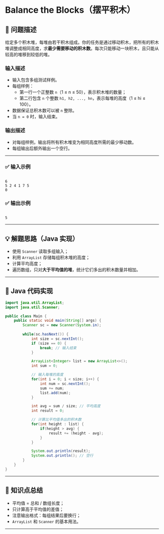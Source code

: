 # Balance the Blocks（摆平积木）

## 🧩 问题描述

给定多个积木堆，每堆由若干积木组成。你的任务是通过移动积木，把所有的积木堆调整成相同高度，求**最少需要移动的积木数**。每次只能移动一块积木，且只能从较高的堆移到较低的堆。

### 输入描述

- 输入包含多组测试样例。
- 每组样例：
  - 第一行一个正整数 `n`（1 ≤ n ≤ 50），表示积木堆的数量；
  - 第二行包含 `n` 个整数 `h1, h2, ..., hn`，表示每堆的高度（1 ≤ hi ≤ 100）。
- 数据保证总积木数可以被 `n` 整除。
- 当 `n = 0` 时，输入结束。

### 输出描述

- 对每组样例，输出将所有积木堆变为相同高度所需的最少移动数。
- 每组输出后额外输出一个空行。

---

### ✅ 输入示例
```

6
5 2 4 1 7 5
0

```

### ✅ 输出示例
```

5

````

---

## 💡 解题思路（Java 实现）

- 使用 `Scanner` 读取多组输入；
- 利用 `ArrayList` 存储每组积木堆的高度；
- 计算平均高度；
- 遍历数组，只对**大于平均值的堆**，统计它们多出的积木数量并相加。

---

## 🧠 Java 代码实现

```java
import java.util.ArrayList;
import java.util.Scanner;

public class Main {
    public static void main(String[] args) {
        Scanner sc = new Scanner(System.in);
        
        while(sc.hasNext()) {
            int size = sc.nextInt();
            if (size == 0) {
                break; // 输入结束
            }

            ArrayList<Integer> list = new ArrayList<>();
            int sum = 0;

            // 输入每堆的高度
            for(int i = 0; i < size; i++) {
                int num = sc.nextInt();
                sum += num;
                list.add(num);
            }

            int avg = sum / size; // 平均高度
            int result = 0;

            // 计算比平均值多出的积木数
            for(int height : list) {
                if(height > avg) {
                    result += (height - avg);
                }
            }

            System.out.println(result);
            System.out.println(); // 空行
        }
    }
}
````

---

## 📎 知识点总结

* 平均值 = 总和 / 数组长度；
* 只计算高于平均值的差值；
* 注意输出格式：每组结果后要换行；
* `ArrayList` 和 `Scanner` 的基本用法。

---

